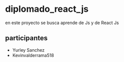 # diplomado_react_js

en este proyecto se busca aprende de Js y de React Js 

## participantes 
- Yurley Sanchez
- Kevinvalderrama518
